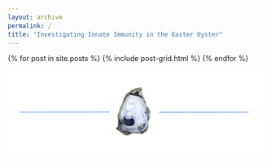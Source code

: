 ```yaml
---
layout: archive
permalink: /
title: "Investigating Innate Immunity in the Easter Oyster"
---
```


<div class="tiles">
{% for post in site.posts %}
	{% include post-grid.html %}
{% endfor %}
</div><!-- /.tiles -->

![header pic](images/oyster_logo.png)
